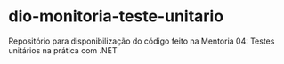 # dio-monitoria-teste-unitario
Repositório para disponibilização do código feito na Mentoria 04: Testes unitários na prática com .NET
